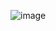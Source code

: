 
![image](https://github.com/Luke-J-Miller/CS_5567/assets/111100132/6f302a68-6ddd-4a5d-be44-e0734c26f48c)
